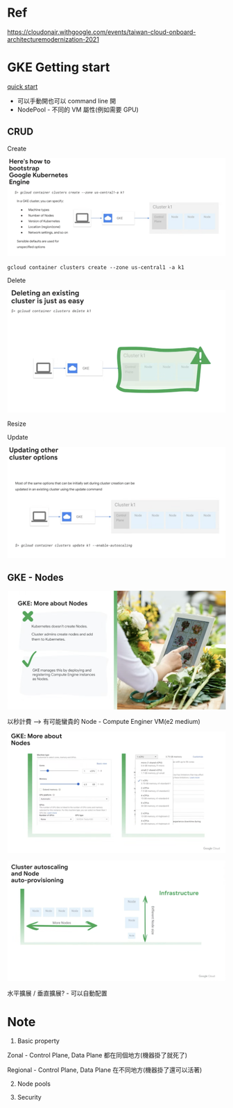 # Ref


https://cloudonair.withgoogle.com/events/taiwan-cloud-onboard-architecturemodernization-2021

# GKE Getting start

[quick start](https://cloud.google.com/kubernetes-engine/docs/quickstart)


* 可以手動開也可以 command line 開
* NodePool - 不同的 VM 屬性(例如需要 GPU)

## CRUD

Create

<img src='../assets/gkegs_1.png'></img>

`gcloud container clusters create --zone us-central1 -a k1`

Delete

<img src='../assets/gkegs_2.png'></img>

Resize

Update

<img src='../assets/gkegs_3.png'></img>

## GKE - Nodes

<img src='../assets/gkegs_4.png'></img>

以秒計費 --> 有可能蠻貴的
Node - Compute Enginer VM(e2 medium)

<img src='../assets/gkegs_5.png'></img>


<img src='../assets/gkegs_6.png'></img>

水平擴展 / 垂直擴展? - 可以自動配置

# Note

1. Basic property

Zonal - Control Plane, Data Plane 都在同個地方(機器掛了就死了)

Regional - Control Plane, Data Plane 在不同地方(機器掛了還可以活著)

2. Node pools

   
3. Security